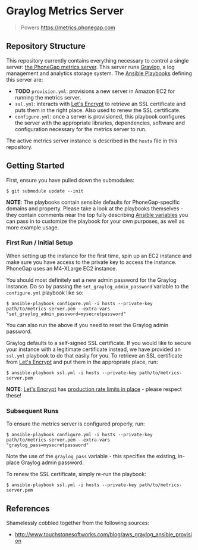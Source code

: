 # Graylog Metrics Server

> Powers https://metrics.phonegap.com

## Repository Structure

This repository currently contains everything necessary to control a single
server: [the PhoneGap metrics server](https://metrics.phonegap.com). This server
runs [Graylog](http://www.graylog.org), a log management and analytics storage
system. The [Ansible Playbooks](http://docs.ansible.com/ansible/playbooks.html)
defining this server are:

 - **TODO** `provision.yml`: provisions a new server in Amazon EC2 for running
   the metrics server.
 - `ssl.yml`: interacts with [Let's Encrypt](http://letsencrypt.org) to
   retrieve an SSL certificate and puts them in the right place. Also used to
   renew the SSL certificate.
 - `configure.yml`: once a server is provisioned, this playbook configures the
   server with the appropriate libraries, dependencies, software and
   configuration necessary for the metrics server to run.

The active metrics server instance is described in the `hosts` file in this
repository.

## Getting Started

First, ensure you have pulled down the submodules:

    $ git submodule update --init

**NOTE**: The playbooks contain sensible defaults for PhoneGap-specific
domains and property. Please take a look at the playbooks themselves - they
contain comments near the top fully describing
[Ansible variables](http://docs.ansible.com/ansible/playbooks_variables.html)
you can pass in to customize the playbook for your own purposes, as well as
more example usage.

### First Run / Initial Setup

When setting up the instance for the first time, spin up an EC2 instance and
make sure you have access to the private key to access the instance. PhoneGap
uses an M4-XLarge EC2 instance.

You should most definitely set a new admin password for the Graylog instance.
Do so by passing the `set_graylog_admin_password` variable to the
`configure.yml` playbook like so:

    $ ansible-playbook configure.yml -i hosts --private-key path/to/metrics-server.pem --extra-vars "set_graylog_admin_password=mysecretpassword"

You can also run the above if you need to reset the Graylog admin password.

Graylog defaults to a self-signed SSL certificate. If you would like to secure
your instance with a legitimate certificate instead, we have provided an
`ssl.yml` playbook to do that easily for you. To retrieve an SSL certificate
from [Let's Encrypt](http://letsencrypt.org) and put them in the appropriate
place, run:

    $ ansible-playbook ssl.yml -i hosts --private-key path/to/metrics-server.pem

**NOTE**: [Let's Encrypt](http://letsencrypt.org) has
[production rate limits in place](https://letsencrypt.org/docs/rate-limits/) -
please respect these!

### Subsequent Runs

To ensure the metrics server is configured properly, run:

    $ ansible-playbook configure.yml -i hosts --private-key path/to/metrics-server.pem --extra-vars "graylog_pass=mysecretpassword"

Note the use of the `graylog_pass` variable - this specifies the existing, in-
place Graylog admin password.

To renew the SSL certificate, simply re-run the playbook:

    $ ansible-playbook ssl.yml -i hosts --private-key path/to/metrics-server.pem

## References

Shamelessly cobbled together from the following sources:

- http://www.touchstonesoftworks.com/blog/aws_graylog_ansible_provision
